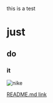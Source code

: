 this is a test 

# just
## do
### it

![nike](http://1000logos.net/wp-content/uploads/2017/03/Nike-symbol.jpg)

[README.md link](README.md)